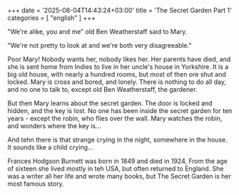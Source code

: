 +++
date = '2025-08-04T14:43:24+03:00'
title = 'The Secret Garden Part 1'
categories = [ "english" ]
+++

"We're alike, you and me" old Ben Weatherstaff said to Mary.

"We're not pretty to look at and we're both very disagreeable."

Poor Mary! Nobody wants her, nobody likes her. Her parents have died, and she is sent home from Indies to live in her uncle's house in Yorkshire. It is a big old house, with nearly a hundred rooms, but most of then ore shut and locked. Mary is cross and bored, and lonely. There is nothing to do all day, and no one to talk to, except old Ben Weatherstaff, the gardener.

But
then Mary learns about the secret garden. The door is locked and hidden, and the key is lost. No one has been inside the secret garden for ten years - except the robin, who flies over the wall. Mary watches the robin, and wonders where the key is...

And tehn there is that strange crying in the night, somewhere in the house. It sounds like a child crying...

Frances Hodgson Burnett was born in 1849 and died in 1924, From the age of sixteen she lived mostly in teh USA, but often returned to England. She was a writer all her life and wrote many books, but The Secret Garden is her most famous story.
